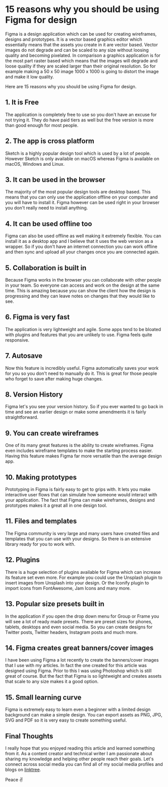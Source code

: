 # 15 reasons why you should be using Figma for design

Figma is a design application which can be used for creating wireframes, designs and prototypes. It is a vector based graphics editor which essentially means that the assets you create in it are vector based. Vector images do not degrade and can be scaled to any size without loosing quality and becoming pixelated. In comparison a graphics application is for the most part raster based which means that the images will degrade and loose quality if they are scaled larger than their original resolution. So for example making a 50 x 50 image 1000 x 1000 is going to distort the image and make it low quality.

Here are 15 reasons why you should be using Figma for design.

## 1. It is Free

The application is completely free to use so you don't have an excuse for not trying it. They do have paid tiers as well but the free version is more than good enough for most people.

## 2. The app is cross platform

Sketch is a highly popular design tool which is used by a lot of people. However Sketch is only available on macOS whereas Figma is available on macOS, Windows and Linux.

## 3. It can be used in the browser

The majority of the most popular design tools are desktop based. This means that you can only use the application offline on your computer and you will have to install it. Figma however can be used right in your browser you don't really need to install anything.

## 4. It can be used offline too

Figma can also be used offline as well making it extremely flexible. You can install it as a desktop app and I believe that it uses the web version as a wrapper. So if you don't have an internet connection you can work offline and then sync and upload all your changes once you are connected again.

## 5. Collaboration is built in

Because Figma works in the browser you can collaborate with other people in your team. So everyone can access and work on the design at the same time. This is amazing because you can show the client how the design is progressing and they can leave notes on changes that they would like to see.

## 6. Figma is very fast

The application is very lightweight and agile. Some apps tend to be bloated with plugins and features that you are unlikely to use. Figma feels quite responsive.

## 7. Autosave

Now this feature is incredibly useful. Figma automatically saves your work for you so you don't need to manually do it. This is great for those people who forget to save after making huge changes.

## 8. Version History

Figma let's you see your version history. So if you ever wanted to go back in time and see an earlier design or make some amendments it is fairly straightforward.

## 9. You can create wireframes

One of its many great features is the ability to create wireframes. Figma even includes wireframe templates to make the starting process easier. Having this feature makes Figma far more versatile than the average design app.

## 10. Making prototypes

Prototyping in Figma is fairly easy to get to grips with. It lets you make interactive user flows that can simulate how someone would interact with your application. The fact that Figma can make wireframes, designs and prototypes makes it a great all in one design tool.

## 11. Files and templates

The Figma community is very large and many users have created files and templates that you can use with your designs. So there is an extensive library ready for you to work with.

## 12. Plugins

There is a huge selection of plugins available for Figma which can increase its feature set even more. For example you could use the Unsplash plugin to insert images from Unsplash into your design. Or the Iconify plugin to import icons from FontAwesome, Jam Icons and many more.

## 13. Popular size presets built in

In the application if you open the drop down menu for Group or Frame you will see a lot of ready made presets. There are preset sizes for phones, tablets, desktops and even social media. So you can create designs for Twitter posts, Twitter headers, Instagram posts and much more.

## 14. Figma creates great banners/cover images

I have been using Figma a lot recently to create the banners/cover images that I use with my articles. In fact the one created for this article was designed using Figma. Prior to this I was using Photoshop which is still great of course. But the fact that Figma is so lightweight and creates assets that scale to any size makes it a good option.

## 15. Small learning curve

Figma is extremely easy to learn even a beginner with a limited design background can make a simple design. You can export assets as PNG, JPG, SVG and PDF so it is very easy to create something useful.

## Final Thoughts

I really hope that you enjoyed reading this article and learned something from it. As a content creator and technical writer I am passionate about sharing my knowledge and helping other people reach their goals. Let's connect across social media you can find all of my social media profiles and blogs on [linktree](https://linktr.ee/andrewbaisden).

Peace ✌️
